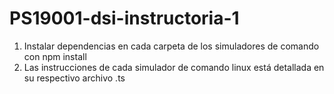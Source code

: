 # PS19001-dsi-instructoria-1

1. Instalar dependencias en cada carpeta de los simuladores de comando con npm install
2. Las instrucciones de cada simulador de comando linux está detallada en su respectivo archivo .ts
